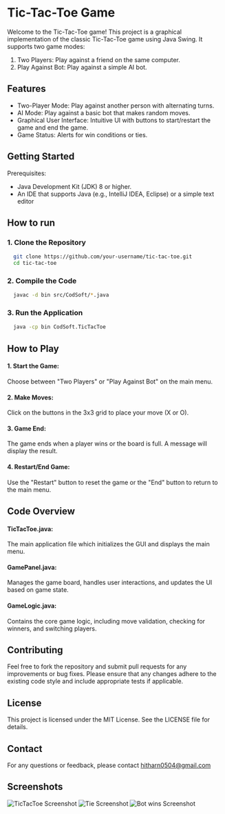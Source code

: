 
# Tic-Tac-Toe Game

Welcome to the Tic-Tac-Toe game! This project is a graphical implementation of the classic Tic-Tac-Toe game using Java Swing. It supports two game modes:
1. Two Players: Play against a friend on the same computer.
2. Play Against Bot: Play against a simple AI bot.


## Features

- Two-Player Mode: Play against another person with alternating turns.
- AI Mode: Play against a basic bot that makes random moves.
- Graphical User Interface: Intuitive UI with buttons to start/restart the game and end the game.
- Game Status: Alerts for win conditions or ties.


## Getting Started

Prerequisites:
- Java Development Kit (JDK) 8 or higher.
- An IDE that supports Java (e.g., IntelliJ IDEA, Eclipse) or a simple text editor
## How to run
### 1. Clone the Repository

```bash
  git clone https://github.com/your-username/tic-tac-toe.git
  cd tic-tac-toe
```
### 2. Compile the Code
```bash
  javac -d bin src/CodSoft/*.java
```
### 3. Run the Application
```bash
  java -cp bin CodSoft.TicTacToe
```

## How to Play
#### 1. Start the Game: 
  Choose between "Two Players" or "Play Against Bot" on the main menu.
#### 2. Make Moves: 
  Click on the buttons in the 3x3 grid to place your move (X or O).
#### 3. Game End: 
  The game ends when a player wins or the board is full. A message will display the result.
#### 4. Restart/End Game: 
  Use the "Restart" button to reset the game or the "End" button to return to the main menu.

## Code Overview
#### TicTacToe.java:
 The main application file which initializes the GUI and displays the main menu.
#### GamePanel.java:
Manages the game board, handles user interactions, and updates the UI based on game state.
#### GameLogic.java: 
Contains the core game logic, including move validation, checking for winners, and switching players.
## Contributing

Feel free to fork the repository and submit pull requests for any improvements or bug fixes. Please ensure that any changes adhere to the existing code style and include appropriate tests if applicable.


## License

This project is licensed under the MIT License. See the LICENSE file for details.

## Contact
For any questions or feedback, please contact hitharn0504@gmail.com


## Screenshots

![TicTacToe Screenshot](https:file:///C:/Users/Dell/Downloads/TicTacToe.png)
![Tie Screenshot](https:file:///C:/Users/Dell/Downloads/TicTacToe_tie.png)
![Bot wins Screenshot](https:file:///C:/Users/Dell/Downloads/TicTacToe_bot.png)



